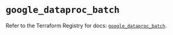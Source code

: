 # `google_dataproc_batch`

Refer to the Terraform Registry for docs: [`google_dataproc_batch`](https://registry.terraform.io/providers/hashicorp/google/6.44.0/docs/resources/dataproc_batch).
